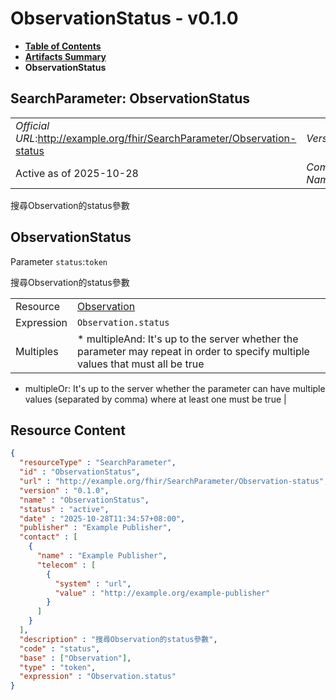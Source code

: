 # ObservationStatus - v0.1.0

* [**Table of Contents**](toc.md)
* [**Artifacts Summary**](artifacts.md)
* **ObservationStatus**

## SearchParameter: ObservationStatus 

| | |
| :--- | :--- |
| *Official URL*:http://example.org/fhir/SearchParameter/Observation-status | *Version*:0.1.0 |
| Active as of 2025-10-28 | *Computable Name*:ObservationStatus |

 
搜尋Observation的status參數 

## ObservationStatus

Parameter `status`:`token`

搜尋Observation的status參數

| | |
| :--- | :--- |
| Resource | [Observation](http://hl7.org/fhir/R4/observation.html) |
| Expression | `Observation.status` |
| Multiples | * multipleAnd: It's up to the server whether the parameter may repeat in order to specify multiple values that must all be true
* multipleOr: It's up to the server whether the parameter can have multiple values (separated by comma) where at least one must be true
 |



## Resource Content

```json
{
  "resourceType" : "SearchParameter",
  "id" : "ObservationStatus",
  "url" : "http://example.org/fhir/SearchParameter/Observation-status",
  "version" : "0.1.0",
  "name" : "ObservationStatus",
  "status" : "active",
  "date" : "2025-10-28T11:34:57+08:00",
  "publisher" : "Example Publisher",
  "contact" : [
    {
      "name" : "Example Publisher",
      "telecom" : [
        {
          "system" : "url",
          "value" : "http://example.org/example-publisher"
        }
      ]
    }
  ],
  "description" : "搜尋Observation的status參數",
  "code" : "status",
  "base" : ["Observation"],
  "type" : "token",
  "expression" : "Observation.status"
}

```
